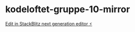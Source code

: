 # kodeloftet-gruppe-10-mirror

[Edit in StackBlitz next generation editor ⚡️](https://stackblitz.com/~/github.com/LarsGJobloop/kodeloftet-gruppe-10-mirror)